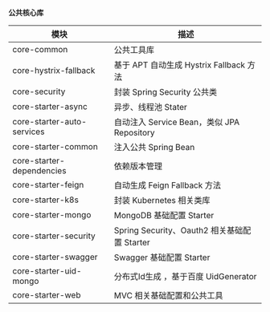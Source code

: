 **公共核心库**

| 模块                         | 描述                                    |
|----------------------------|---------------------------------------|
| core-common                | 公共工具库                                 |
| core-hystrix-fallback      | 基于 APT 自动生成 Hystrix Fallback 方法       |
| core-security              | 封装 Spring Security 公共类                |
| core-starter-async         | 异步、线程池 Stater                         |
| core-starter-auto-services | 自动注入 Service Bean，类似 JPA Repository   |
| core-starter-common        | 注入公共 Spring Bean                      |
| core-starter-dependencies  | 依赖版本管理                                |
| core-starter-feign         | 自动生成 Feign Fallback 方法                |
| core-starter-k8s           | 封装 Kubernetes 相关类库                    |
| core-starter-mongo         | MongoDB 基础配置 Starter                  |
| core-starter-security      | Spring Security、Oauth2 相关基础配置 Starter |
| core-starter-swagger       | Swagger 基础配置 Starter                  |
| core-starter-uid-mongo     | 分布式Id生成 ，基于百度 UidGenerator            |
| core-starter-web           | MVC 相关基础配置和公共工具                       |
